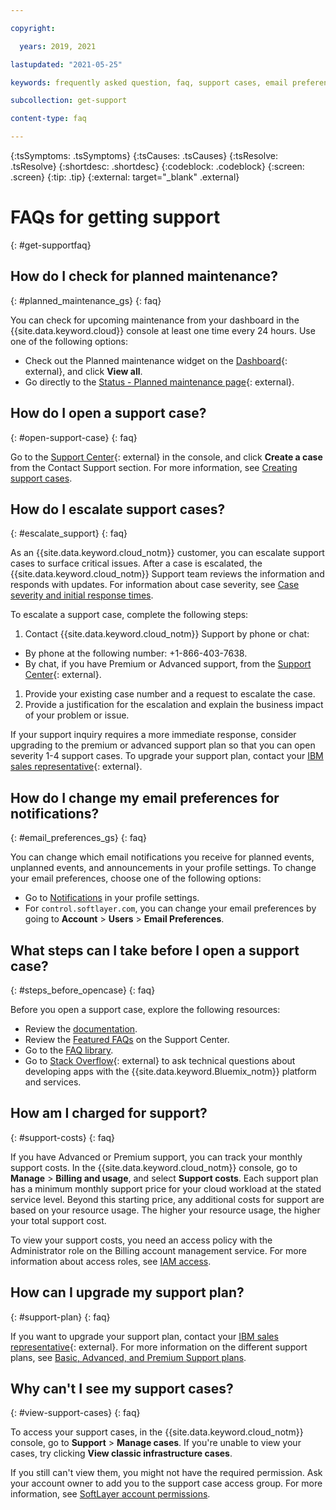 ```yaml
---

copyright:

  years: 2019, 2021

lastupdated: "2021-05-25"

keywords: frequently asked question, faq, support cases, email preferences, access for cases, support faq 

subcollection: get-support 

content-type: faq

---
```



{:tsSymptoms: .tsSymptoms}
{:tsCauses: .tsCauses}
{:tsResolve: .tsResolve}
{:shortdesc: .shortdesc}
{:codeblock: .codeblock}
{:screen: .screen}
{:tip: .tip}
{:external: target="_blank" .external}

# FAQs for getting support
{: #get-supportfaq}

## How do I check for planned maintenance?
{: #planned_maintenance_gs}
{: faq}

You can check for upcoming maintenance from your dashboard in the {{site.data.keyword.cloud}} console at least one time every 24 hours. Use one of the following options: 

* Check out the Planned maintenance widget on the [Dashboard](https://{DomainName}){: external}, and click **View all**.
* Go directly to the [Status - Planned maintenance page](https://{DomainName}/status?selected=maintenance){: external}.


## How do I open a support case?
{: #open-support-case}
{: faq}

Go to the [Support Center](https://{DomainName}/unifiedsupport/supportcenter){: external} in the console, and click **Create a case** from the Contact Support section. For more information, see [Creating support cases](/docs/get-support?topic=get-support-open-case).


## How do I escalate support cases? 
{: #escalate_support}
{: faq}

As an {{site.data.keyword.cloud_notm}} customer, you can escalate support cases to surface critical issues. After a case is escalated, the {{site.data.keyword.cloud_notm}} Support team reviews the information and responds with updates. For information about case severity, see [Case severity and initial response times](/docs/get-support?topic=get-support-support-case-severity).

To escalate a support case, complete the following steps: 
1. Contact {{site.data.keyword.cloud_notm}} Support by phone or chat:
  * By phone at the following number: +1-866-403-7638.
  * By chat, if you have Premium or Advanced support, from the [Support Center](https://{DomainName}/unifiedsupport/supportcenter){: external}. 
1. Provide your existing case number and a request to escalate the case. 
1. Provide a justification for the escalation and explain the business impact of your problem or issue. 

If your support inquiry requires a more immediate response, consider upgrading to the premium or advanced support plan so that you can open severity 1-4 support cases. To upgrade your support plan, contact your [IBM sales representative](https://www.ibm.com/contact/us/en/?lnk=flg-cont-usen){: external}.

## How do I change my email preferences for notifications? 
{: #email_preferences_gs}
{: faq}

You can change which email notifications you receive for planned events, unplanned events, and announcements in your profile settings. To change your email preferences, choose one of the following options: 

* Go to [Notifications](https://{DomainName}/user/notifications) in your profile settings.
* For `control.softlayer.com`, you can change your email preferences by going to **Account** > **Users** > **Email Preferences**. 


## What steps can I take before I open a support case? 
{: #steps_before_opencase}
{: faq}

Before you open a support case, explore the following resources: 

- Review the [documentation](https://{DomainName}/docs). 
- Review the [Featured FAQs](https://{DomainName}/unifiedsupport/supportcenter) on the Support Center. 
- Go to the [FAQ library](https://{DomainName}/docs/faqs). 
- Go to [Stack Overflow](https://stackoverflow.com/questions/tagged/ibm-cloud){: external} to ask technical questions about developing apps with the {{site.data.keyword.Bluemix_notm}} platform and services.


## How am I charged for support? 
{: #support-costs}
{: faq}

If you have Advanced or Premium support, you can track your monthly support costs. In the {{site.data.keyword.cloud_notm}} console, go to **Manage** > **Billing and usage**, and select **Support costs**. Each support plan has a minimum monthly support price for your cloud workload at the stated service level. Beyond this starting price, any additional costs for support are based on your resource usage. The higher your resource usage, the higher your total support cost. 

To view your support costs, you need an access policy with the Administrator role on the Billing account management service. For more information about access roles, see [IAM access](/docs/account?topic=account-userroles).


## How can I upgrade my support plan? 
{: #support-plan}
{: faq}

If you want to upgrade your support plan, contact your [IBM sales representative](https://www.ibm.com/contact){: external}. For more information on the different support plans, see [Basic, Advanced, and Premium Support plans](/docs/get-support?topic=get-support-support-plans).


## Why can't I see my support cases? 
{: #view-support-cases}
{: faq}

To access your support cases, in the {{site.data.keyword.cloud_notm}} console, go to **Support** > **Manage cases**. If you're unable to view your cases, try clicking **View classic infrastructure cases**. 

If you still can't view them, you might not have the required permission. Ask your account owner to add you to the support case access group. For more information, see [SoftLayer account permissions](/docs/account?topic=account-migrated_permissions). 
